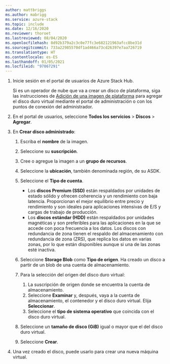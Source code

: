 ```yaml
---
author: mattbriggs
ms.author: mabrigg
ms.service: azure-stack
ms.topic: include
ms.date: 12/16/2020
ms.reviewer: thoroet
ms.lastreviewed: 08/04/2020
ms.openlocfilehash: 8d92b379a2c3c0e77fc3e682121963afcc8be31d
ms.sourcegitcommit: 733a22985570df1ad466a73cd26397e7aa726719
ms.translationtype: HT
ms.contentlocale: es-ES
ms.lasthandoff: 01/05/2021
ms.locfileid: "97867291"
---
```

1. Inicie sesión en el portal de usuarios de Azure Stack Hub.

    Si es un operador de nube que va a crear un disco de plataforma, siga las instrucciones de [Adición de una imagen de plataforma](../operator/azure-stack-add-vm-image.md#add-a-platform-image) para agregar el disco duro virtual mediante el portal de administración o con los puntos de conexión del administrador.

2. En el portal de usuarios, seleccione **Todos los servicios** > **Discos** > **Agregar**.

3. En **Crear disco administrado**:

    1. Escriba el **nombre** de la imagen.
    2. Seleccione su **suscripción**.
    3. Cree o agregue la imagen a un **grupo de recursos**.
    4. Seleccione la **ubicación**, también denominada región, de su ASDK.
    5. Seleccione el **Tipo de cuenta**.
        - Los **discos Premium (SSD)** están respaldados por unidades de estado sólido y ofrecen coherencia y un rendimiento con baja latencia. Proporcionan el mejor equilibrio entre precio y rendimiento y son ideales para aplicaciones intensivas de E/S y cargas de trabajo de producción.  
        - Los **discos estándar (HDD)** están respaldados por unidades magnéticas y son preferibles para las aplicaciones en la que se accede con poca frecuencia a los datos. Los discos con redundancia de zona tienen el respaldo del almacenamiento con redundancia de zona (ZRS), que replica los datos en varias zonas, por lo que están disponibles aunque si una de las zonas esté inactiva.

    6. Seleccione **Storage Blob** como **Tipo de origen**. Ha creado un disco a partir de un blob de una cuenta de almacenamiento.
    7. Para la selección del origen del disco duro virtual:
        1. La suscripción de origen donde se encuentra la cuenta de almacenamiento.
        1. Seleccione **Examinar** y, después, vaya a la cuenta de almacenamiento, el contenedor y el disco duro virtual. Elija **Seleccionar**.
        1. Seleccione el **tipo de sistema operativo** que coincida con el disco duro virtual.
    8. Seleccione un **tamaño de disco (GiB)** igual o mayor que el del disco duro virtual.
    9. Seleccione **Crear**.

4. Una vez creado el disco, puede usarlo para crear una nueva máquina virtual.